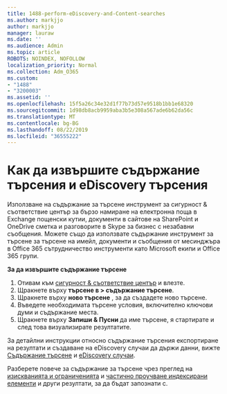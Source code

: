 ```yaml
---
title: 1488-perform-eDiscovery-and-Content-searches
ms.author: markjjo
author: markjjo
manager: lauraw
ms.date: ''
ms.audience: Admin
ms.topic: article
ROBOTS: NOINDEX, NOFOLLOW
localization_priority: Normal
ms.collection: Adm_O365
ms.custom:
- "1488"
- "3200003"
ms.assetid: ''
ms.openlocfilehash: 15f5a26c34e32d1f77b73d57e9518b1bb1e68320
ms.sourcegitcommit: 1d98db8acb9959aba3b5e308a567ade6b62da56c
ms.translationtype: MT
ms.contentlocale: bg-BG
ms.lasthandoff: 08/22/2019
ms.locfileid: "36555222"
---
```

# <a name="how-to-perform-content-searches-and-ediscovery-searches"></a>Как да извършите съдържание търсения и eDiscovery търсения

Използване на съдържание за търсене инструмент за сигурност & съответствие център за бързо намиране на електронна поща в Exchange пощенски кутии, документи в сайтове на SharePoint и OneDrive сметка и разговорите в Skype за бизнес с незабавни съобщения. Можете също да използвате съдържание инструмент за търсене за търсене на имейл, документи и съобщения от месинджъра в Office 365 сътрудничество инструменти като Microsoft екипи и Office 365 групи.

**За да извършите съдържание търсене**

1. Отивам към [сигурност & съответствие център](https://protection.office.com) и влезте.
2. Щракнете върху **търсене в > съдържание търсене**.
3. Щракнете върху **ново търсене** , за да създадете ново търсене.
4. Въведете необходимата търсене условия, включително ключови думи и съдържание места.  
5. Щракнете върху **Запиши & Пусни** да име търсене, я стартирате и след това визуализирате резултатите.

За детайлни инструкции относно съдържание търсения експортиране на резултати и създаване на eDiscovery случаи да държи данни, вижте [Съдържание търсене](https://docs.microsoft.com/office365/securitycompliance/content-search) и [eDiscovery случаи](https://docs.microsoft.com/office365/securitycompliance/ediscovery-cases).

Разберете повече за съдържание за търсене чрез преглед на [изискванията и ограниченията](https://docs.microsoft.com/office365/securitycompliance/limits-for-content-search) и [частично проучване индексирани елементи](https://docs.microsoft.com/office365/securitycompliance/investigating-partially-indexed-items-in-ediscovery) и други резултати, за да бъдат запознати с.